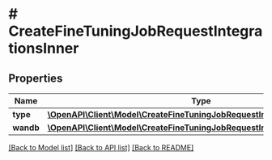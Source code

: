 # # CreateFineTuningJobRequestIntegrationsInner

## Properties

Name | Type | Description | Notes
------------ | ------------- | ------------- | -------------
**type** | [**\OpenAPI\Client\Model\CreateFineTuningJobRequestIntegrationsInnerType**](CreateFineTuningJobRequestIntegrationsInnerType.md) |  |
**wandb** | [**\OpenAPI\Client\Model\CreateFineTuningJobRequestIntegrationsInnerWandb**](CreateFineTuningJobRequestIntegrationsInnerWandb.md) |  |

[[Back to Model list]](../../README.md#models) [[Back to API list]](../../README.md#endpoints) [[Back to README]](../../README.md)
